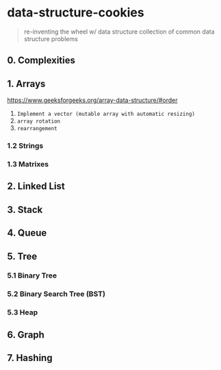 # data-structure-cookies
> re-inventing the wheel w/ data structure
> collection of common data structure problems

## 0. Complexities

## 1. Arrays
https://www.geeksforgeeks.org/array-data-structure/#order
1. `Implement a vector (mutable array with automatic resizing)`
2. `array rotation`
3. `rearrangement`


### 1.2 Strings

### 1.3 Matrixes

## 2. Linked List

## 3. Stack

## 4. Queue

## 5. Tree

### 5.1 Binary Tree

### 5.2 Binary Search Tree (BST)

### 5.3 Heap

## 6. Graph

## 7. Hashing


